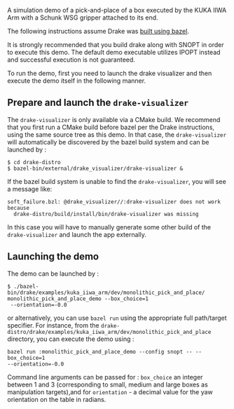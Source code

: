 A simulation demo of a pick-and-place of a box executed by the KUKA IIWA Arm
with a Schunk WSG gripper attached to its end.

The following instructions assume Drake was
[built using bazel](http://drake.mit.edu/bazel.html?highlight=bazel).

It is strongly recommended that you build drake along with SNOPT in order
to execute this demo. The default demo executable utilizes IPOPT instead
and successful execution is not guaranteed.

To run the demo, first you need to launch the drake visualizer and then
execute the demo itself in the following manner.

Prepare and launch the ``drake-visualizer``
------------------------------------------

The ``drake-visualizer`` is only available via a CMake build.  We recommend
that you first run a CMake build before bazel per the Drake instructions,
using the same source tree as this demo.  In that case, the
``drake-visualizer`` will automatically be discovered by the bazel build
system and can be launched by :

```
$ cd drake-distro
$ bazel-bin/external/drake_visualizer/drake-visualizer &
```

If the bazel build system is unable to find the ``drake-visualizer``, you will
see a message like:

```
soft_failure.bzl: @drake_visualizer//:drake-visualizer does not work because
  drake-distro/build/install/bin/drake-visualizer was missing
```

In this case you will have to manually generate some other build of the
``drake-visualizer`` and launch the app externally.

Launching the demo
------------------
The demo can be launched by :

```
$ ./bazel-bin/drake/examples/kuka_iiwa_arm/dev/monolithic_pick_and_place/
monolithic_pick_and_place_demo --box_choice=1
 --orientation=-0.0
```

or alternatively, you can use ``bazel run`` using the appropriate
full path/target specifier. For instance, from the
``drake-distro/drake/examples/kuka_iiwa_arm/dev/monolithic_pick_and_place``
directory, you can execute the demo using :

```
bazel run :monolithic_pick_and_place_demo --config snopt -- --box_choice=1
--orientation=-0.0
```

Command line arguments can be passed for : `box_choice` an integer between 1
and 3 (corresponding to small, medium and large boxes as manipulation
targets),and for `orientation` - a decimal value for the yaw orientation on
the table in radians.
